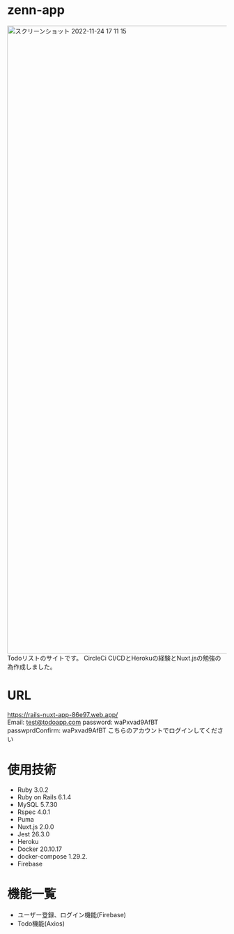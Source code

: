 # zenn-app
<img width="1440" alt="スクリーンショット 2022-11-24 17 11 15" src="https://user-images.githubusercontent.com/80230285/203728217-23c20069-0026-4693-9e34-2cc895e42321.png">
Todoリストのサイトです。  
CircleCi CI/CDとHerokuの経験とNuxt.jsの勉強の為作成しました。  

# URL
https://rails-nuxt-app-86e97.web.app/  
Email: test@todoapp.com 
password: waPxvad9AfBT  
passwprdConfirm: waPxvad9AfBT 
こちらのアカウントでログインしてください

# 使用技術 
- Ruby 3.0.2
- Ruby on Rails 6.1.4
- MySQL 5.7.30
- Rspec 4.0.1
- Puma
- Nuxt.js 2.0.0
- Jest 26.3.0
- Heroku
- Docker 20.10.17
- docker-compose 1.29.2. 
- Firebase

# 機能一覧
- ユーザー登録、ログイン機能(Firebase)
- Todo機能(Axios)

